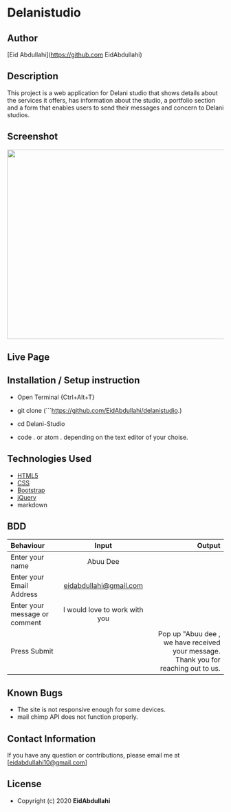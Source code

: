 # Delanistudio

## Author

[Eid Abdullahi](https://github.com EidAbdullahi)

## Description

This project is a web application for Delani studio that shows details about the services it offers, has information about the studio, a portfolio section and a form that enables users to send their messages and concern to Delani studios. 

## Screenshot
<img src="https://raw.githubusercontent.com/Owiti-Charles/Delani-Studio/master/images/delanihome.png" width="900px" height="440px">

## Live Page 

## Installation / Setup instruction
* Open Terminal {Ctrl+Alt+T}

* git clone (```https://github.com/EidAbdullahi/delanistudio.)

* cd Delani-Studio

* code . or atom . depending on the text editor of your choise.

## Technologies Used

* [HTML5](https://github.com/topics/html5)
* [CSS](https://github.com/topics/css3)
* [Bootstrap](https://github.com/topics/bootstrap)
* [jQuery](https://github.com/topics/javascript)
* markdown


## BDD
| Behaviour      | Input        | Output       |
| :------------- | :----------: | -----------: |
|  Enter your name  |   Abuu Dee |     |
| Enter your Email Address  | eidabdullahi@gmail.com |   |
| Enter your message or comment   |  I would love to work with you     |     |
| Press Submit|     |Pop up "Abuu dee , we have received your message. Thank you for reaching out to us.|

## Known Bugs
* The site is not responsive enough for some devices. 
* mail chimp API does not function properly.

## Contact Information 

If you have any question or contributions, please email me at [eidabdullahi10@gmail.com]

## License

* Copyright (c) 2020 **EidAbdullahi**
